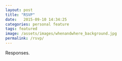 ```yaml
---
layout: post
title: "RSVP"
date:   2015-09-10 14:34:25
categories: personal feature
tags: featured
image: /assets/images/whenandwhere_background.jpg
permalink: /rsvp/
---
```


Responses.
